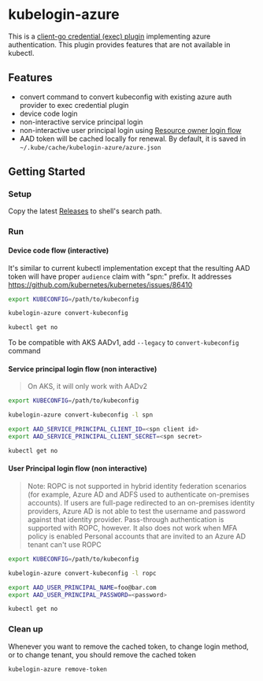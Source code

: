 # kubelogin-azure

This is a [client-go credential (exec) plugin](https://kubernetes.io/docs/reference/access-authn-authz/authentication/#client-go-credential-plugins) implementing azure authentication. This plugin provides features that are not available in kubectl.

## Features

* convert command to convert kubeconfig with existing azure auth provider to exec credential plugin
* device code login
* non-interactive service principal login
* non-interactive user principal login using [Resource owner login flow](https://docs.microsoft.com/en-us/azure/active-directory/develop/v2-oauth-ropc) 
* AAD token will be cached locally for renewal. By default, it is saved in `~/.kube/cache/kubelogin-azure/azure.json`

## Getting Started

### Setup

Copy the latest [Releases](https://github.com/weinong/kubelogin-azure/releases) to shell's search path.

### Run

#### Device code flow (interactive)

It's similar to current kubectl implementation except that the resulting AAD token will have proper `audience` claim with "spn:" prefix. It addresses https://github.com/kubernetes/kubernetes/issues/86410

```sh
export KUBECONFIG=/path/to/kubeconfig

kubelogin-azure convert-kubeconfig

kubectl get no
```

To be compatible with AKS AADv1, add `--legacy` to `convert-kubeconfig` command

#### Service principal login flow (non interactive)

> On AKS, it will only work with AADv2

```sh
export KUBECONFIG=/path/to/kubeconfig

kubelogin-azure convert-kubeconfig -l spn

export AAD_SERVICE_PRINCIPAL_CLIENT_ID=<spn client id>
export AAD_SERVICE_PRINCIPAL_CLIENT_SECRET=<spn secret>

kubectl get no
```

#### User Principal login flow (non interactive)

> Note: ROPC is not supported in hybrid identity federation scenarios (for example, Azure AD and ADFS used to authenticate on-premises accounts). If users are full-page redirected to an on-premises identity providers, Azure AD is not able to test the username and password against that identity provider. Pass-through authentication is supported with ROPC, however.
> It also does not work when MFA policy is enabled
> Personal accounts that are invited to an Azure AD tenant can't use ROPC

```sh
export KUBECONFIG=/path/to/kubeconfig

kubelogin-azure convert-kubeconfig -l ropc

export AAD_USER_PRINCIPAL_NAME=foo@bar.com
export AAD_USER_PRINCIPAL_PASSWORD=<password>

kubectl get no
```

### Clean up

Whenever you want to remove the cached token, to change login method, or to change tenant, you should remove the cached token

```sh
kubelogin-azure remove-token
```
